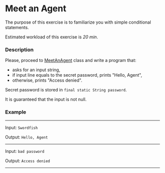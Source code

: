 # Meet an Agent

The purpose of this exercise is to familiarize you with simple conditional statements.

Estimated workload of this exercise is _20 min_.

### Description
Please, proceed to [MeetAnAgent](src/main/java/com/epam/rd/autotasks/meetanagent/MeetAnAgent.java) class
and write a program that:
- asks for an input string,
- if input line equals to the secret password, prints "Hello, Agent",
- otherwise, prints "Access denied".

Secret password is stored in `final static String password`.

It is guaranteed that the input is not null.

### Example

---
Input: `Swordfish`

Output: `Hello, Agent`

---
Input: `bad password`

Output: `Access denied`

---